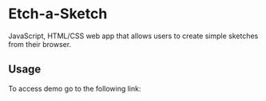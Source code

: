 # Etch-a-Sketch
JavaScript, HTML/CSS web app that allows users to create simple sketches from their browser.

## Usage
To access demo go to the following link:
